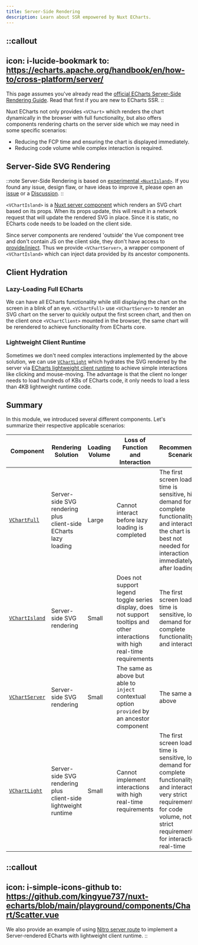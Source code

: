 ```yaml
---
title: Server-Side Rendering
description: Learn about SSR empowered by Nuxt ECharts.
---
```


::callout
---
icon: i-lucide-bookmark
to: https://echarts.apache.org/handbook/en/how-to/cross-platform/server/
---
This page assumes you've already read the [official ECharts Server-Side Rendering Guide](https://echarts.apache.org/handbook/en/how-to/cross-platform/server/). Read that first if you are new to ECharts SSR.
::

Nuxt ECharts not only provides `<VChart>` which renders the chart dynamically in the browser with full functionality, but also offers components rendering charts on the server side which we may need in some specific scenarios:

- Reducing the FCP time and ensuring the chart is displayed immediately.
- Reducing code volume while complex interaction is required.

## Server-Side SVG Rendering

::note
Server-Side Rendering is based on [experimental `<NuxtIsland>`](https://nuxt.com/docs/api/components/nuxt-island). If you found any issue, design flaw, or have ideas to improve it, please open an [issue](https://github.com/kingyue737/nuxt-echarts/issues) or a [Discussion](https://github.com/kingyue737/nuxt-echarts/discussions).
::

`<VChartIsland>` is a [Nuxt server component](https://nuxt.com/docs/guide/directory-structure/components#server-components) which renders an SVG chart based on its props. When its props update, this will result in a network request that will update the rendered SVG in place. Since it is static, no ECharts code needs to be loaded on the client side.

Since server components are rendered 'outside' the Vue component tree and don't contain JS on the client side, they don't have access to [provide/inject](/guides/provide-inject). Thus we provide `<VChartServer>`, a wrapper component of `<VChartIsland>` which can inject data provided by its ancestor components.

## Client Hydration

### Lazy-Loading Full ECharts

We can have all ECharts functionality while still displaying the chart on the screen in a blink of an eye. `<VChartFull>` use `<VChartServer>` to render an SVG chart on the server to quickly output the first screen chart, and then on the client once `<VChartClient>` mounted in the browser, the same chart will be rerendered to achieve functionality from ECharts core.

### Lightweight Client Runtime

Sometimes we don't need complex interactions implemented by the above solution, we can use [`VChartLight`](/components/v-chart-light) which hydrates the SVG rendered by the server via [ECharts lightweight client runtime](https://echarts.apache.org/handbook/en/how-to/cross-platform/server#lightweight-client-runtime) to achieve simple interactions like clicking and mouse-moving. The advantage is that the client no longer needs to load hundreds of KBs of ECharts code, it only needs to load a less than 4KB lightweight runtime code.

## Summary

In this module, we introduced several different components. Let's summarize their respective applicable scenarios:

| Component                                    | Rendering Solution                                              | Loading Volume | Loss of Function and Interaction                                                                                                 | Recommended Scenario                                                                                                                                                                        |
| -------------------------------------------- | --------------------------------------------------------------- | -------------- | -------------------------------------------------------------------------------------------------------------------------------- | ------------------------------------------------------------------------------------------------------------------------------------------------------------------------------------------- |
| [`VChartFull`](/components/v-chart-full)     | Server-side SVG rendering plus client-side ECharts lazy loading | Large          | Cannot interact before lazy loading is completed                                                                                 | The first screen load time is sensitive, high demand for complete functionality and interaction, the chart is best not needed for interaction immediately after loading                     |
| [`VChartIsland`](/components/v-chart-island) | Server-side SVG rendering                                       | Small          | Does not support legend toggle series display, does not support tooltips and other interactions with high real-time requirements | The first screen load time is sensitive, low demand for complete functionality and interaction                                                                                              |
| [`VChartServer`](/components/v-chart-server) | Server-side SVG rendering                                       | Small          | The same as above but able to `inject` contextual option `provided` by an ancestor component                                     | The same as above                                                                                                                                                                           |
| [`VChartLight`](/components/v-chart-light)   | Server-side SVG rendering plus client-side lightweight runtime  | Small          | Cannot implement interactions with high real-time requirements                                                                   | The first screen load time is sensitive, low demand for complete functionality and interaction, very strict requirements for code volume, not strict requirements for interaction real-time |

::callout
---
icon: i-simple-icons-github
to: https://github.com/kingyue737/nuxt-echarts/blob/main/playground/components/Chart/Scatter.vue
---
We also provide an example of using [Nitro server route](https://nuxt.com/docs/guide/directory-structure/server) to implement a Server-rendered ECharts with lightweight client runtime.
::

